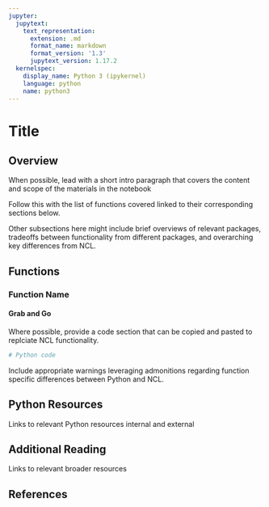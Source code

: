```yaml
---
jupyter:
  jupytext:
    text_representation:
      extension: .md
      format_name: markdown
      format_version: '1.3'
      jupytext_version: 1.17.2
  kernelspec:
    display_name: Python 3 (ipykernel)
    language: python
    name: python3
---
```


# Title
<!---
Title of the notebook should be the name of the function or category of functions
that are being documented.

This should be the only top level header in the notebook.

Remove comments like this before submitting the notebook.
-->

## Overview
When possible, lead with a short intro paragraph that covers the content and scope of the materials in the notebook

Follow this with the list of functions covered linked to their corresponding sections below.

Other subsections here might include brief overviews of relevant packages, tradeoffs between functionality
from different packages, and overarching key differences from NCL.

## Functions

### Function Name

#### Grab and Go

Where possible, provide a code section that can be copied and pasted to replciate NCL functionality.

```python
# Python code
```

Include appropriate warnings leveraging admonitions regarding function specific differences between Python and NCL. 

## Python Resources
Links to relevant Python resources internal and external

## Additional Reading
Links to relevant broader resources

## References
```{footbibliography}
```
